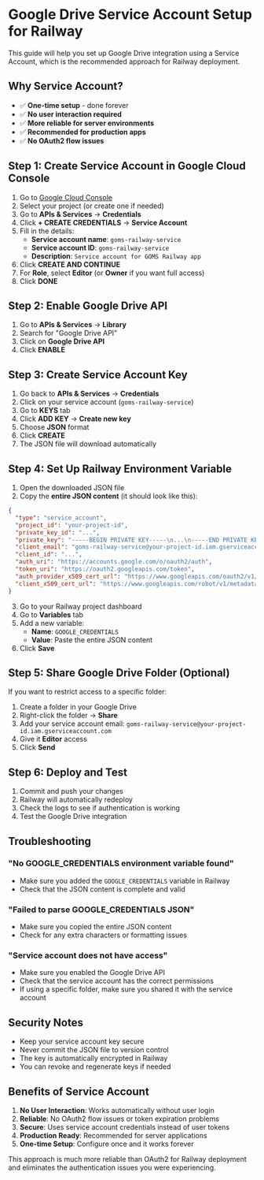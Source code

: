 # Google Drive Service Account Setup for Railway

This guide will help you set up Google Drive integration using a Service Account, which is the recommended approach for Railway deployment.

## Why Service Account?

- ✅ **One-time setup** - done forever
- ✅ **No user interaction required**
- ✅ **More reliable for server environments**
- ✅ **Recommended for production apps**
- ✅ **No OAuth2 flow issues**

## Step 1: Create Service Account in Google Cloud Console

1. Go to [Google Cloud Console](https://console.cloud.google.com/)
2. Select your project (or create one if needed)
3. Go to **APIs & Services** → **Credentials**
4. Click **+ CREATE CREDENTIALS** → **Service Account**
5. Fill in the details:
   - **Service account name**: `goms-railway-service`
   - **Service account ID**: `goms-railway-service`
   - **Description**: `Service account for GOMS Railway app`
6. Click **CREATE AND CONTINUE**
7. For **Role**, select **Editor** (or **Owner** if you want full access)
8. Click **DONE**

## Step 2: Enable Google Drive API

1. Go to **APIs & Services** → **Library**
2. Search for "Google Drive API"
3. Click on **Google Drive API**
4. Click **ENABLE**

## Step 3: Create Service Account Key

1. Go back to **APIs & Services** → **Credentials**
2. Click on your service account (`goms-railway-service`)
3. Go to **KEYS** tab
4. Click **ADD KEY** → **Create new key**
5. Choose **JSON** format
6. Click **CREATE**
7. The JSON file will download automatically

## Step 4: Set Up Railway Environment Variable

1. Open the downloaded JSON file
2. Copy the **entire JSON content** (it should look like this):
```json
{
  "type": "service_account",
  "project_id": "your-project-id",
  "private_key_id": "...",
  "private_key": "-----BEGIN PRIVATE KEY-----\n...\n-----END PRIVATE KEY-----\n",
  "client_email": "goms-railway-service@your-project-id.iam.gserviceaccount.com",
  "client_id": "...",
  "auth_uri": "https://accounts.google.com/o/oauth2/auth",
  "token_uri": "https://oauth2.googleapis.com/token",
  "auth_provider_x509_cert_url": "https://www.googleapis.com/oauth2/v1/certs",
  "client_x509_cert_url": "https://www.googleapis.com/robot/v1/metadata/x509/goms-railway-service%40your-project-id.iam.gserviceaccount.com"
}
```

3. Go to your Railway project dashboard
4. Go to **Variables** tab
5. Add a new variable:
   - **Name**: `GOOGLE_CREDENTIALS`
   - **Value**: Paste the entire JSON content
6. Click **Save**

## Step 5: Share Google Drive Folder (Optional)

If you want to restrict access to a specific folder:

1. Create a folder in your Google Drive
2. Right-click the folder → **Share**
3. Add your service account email: `goms-railway-service@your-project-id.iam.gserviceaccount.com`
4. Give it **Editor** access
5. Click **Send**

## Step 6: Deploy and Test

1. Commit and push your changes
2. Railway will automatically redeploy
3. Check the logs to see if authentication is working
4. Test the Google Drive integration

## Troubleshooting

### "No GOOGLE_CREDENTIALS environment variable found"
- Make sure you added the `GOOGLE_CREDENTIALS` variable in Railway
- Check that the JSON content is complete and valid

### "Failed to parse GOOGLE_CREDENTIALS JSON"
- Make sure you copied the entire JSON content
- Check for any extra characters or formatting issues

### "Service account does not have access"
- Make sure you enabled the Google Drive API
- Check that the service account has the correct permissions
- If using a specific folder, make sure you shared it with the service account

## Security Notes

- Keep your service account key secure
- Never commit the JSON file to version control
- The key is automatically encrypted in Railway
- You can revoke and regenerate keys if needed

## Benefits of Service Account

1. **No User Interaction**: Works automatically without user login
2. **Reliable**: No OAuth2 flow issues or token expiration problems
3. **Secure**: Uses service account credentials instead of user tokens
4. **Production Ready**: Recommended for server applications
5. **One-time Setup**: Configure once and it works forever

This approach is much more reliable than OAuth2 for Railway deployment and eliminates the authentication issues you were experiencing.
